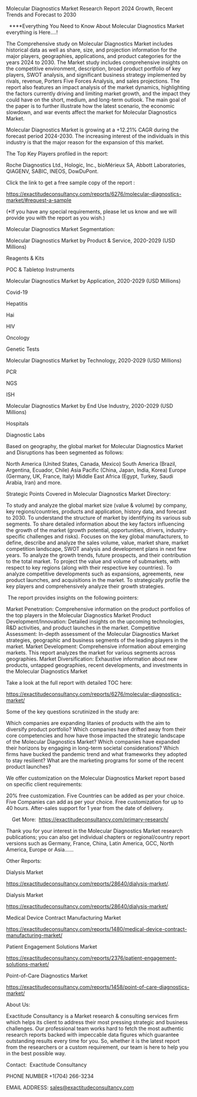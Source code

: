 Molecular Diagnostics Market Research Report 2024 Growth, Recent Trends and Forecast to 2030

  ****Everything You Need to Know About Molecular Diagnostics Market everything is Here....!

The Comprehensive study on Molecular Diagnostics Market includes historical data as well as share, size, and projection information for the major players, geographies, applications, and product categories for the years 2024 to 2030. The Market study includes comprehensive insights on the competitive environment, description, broad product portfolio of key players, SWOT analysis, and significant business strategy implemented by rivals, revenue, Porters Five Forces Analysis, and sales projections. The report also features an impact analysis of the market dynamics, highlighting the factors currently driving and limiting market growth, and the impact they could have on the short, medium, and long-term outlook. The main goal of the paper is to further illustrate how the latest scenario, the economic slowdown, and war events affect the market for Molecular Diagnostics Market.

Molecular Diagnostics Market is growing at a +12.21% CAGR during the forecast period 2024-2030. The increasing interest of the individuals in this industry is that the major reason for the expansion of this market.

The Top Key Players profiled in the report: 

Roche Diagnostics Ltd., Hologic, Inc., bioMérieux SA, Abbott Laboratories, QIAGENV, SABIC, INEOS, DowDuPont.

Click the link to get a free sample copy of the report :

https://exactitudeconsultancy.com/reports/6276/molecular-diagnostics-market/#request-a-sample

(*If you have any special requirements, please let us know and we will provide you with the report as you wish.)

Molecular Diagnostics Market Segmentation:

Molecular Diagnostics Market by Product & Service, 2020-2029 (USD Millions)

Reagents & Kits

POC & Tabletop Instruments

Molecular Diagnostics Market by Application, 2020-2029 (USD Millions)

Covid-19

Hepatitis

Hai

HIV

Oncology

Genetic Tests

Molecular Diagnostics Market by Technology, 2020-2029 (USD Millions)

PCR

NGS

ISH

Molecular Diagnostics Market by End Use Industry, 2020-2029 (USD Millions)

Hospitals

Diagnostic Labs

Based on geography, the global market for Molecular Diagnostics Market and Disruptions has been segmented as follows:

North America (United States, Canada, Mexico)
South America (Brazil, Argentina, Ecuador, Chile)
Asia Pacific (China, Japan, India, Korea)
Europe (Germany, UK, France, Italy)
Middle East Africa (Egypt, Turkey, Saudi Arabia, Iran) and more.

Strategic Points Covered in Molecular Diagnostics Market Directory:

To study and analyze the global market size (value & volume) by company, key regions/countries, products and application, history data, and forecast to 2030.
To understand the structure of market by identifying its various sub segments.
To share detailed information about the key factors influencing the growth of the market (growth potential, opportunities, drivers, industry-specific challenges and risks).
Focuses on the key global manufacturers, to define, describe and analyze the sales volume, value, market share, market competition landscape, SWOT analysis and development plans in next few years.
To analyze the growth trends, future prospects, and their contribution to the total market.
To project the value and volume of submarkets, with respect to key regions (along with their respective key countries).
To analyze competitive developments such as expansions, agreements, new product launches, and acquisitions in the market.
To strategically profile the key players and comprehensively analyze their growth strategies.

 The report provides insights on the following pointers:

Market Penetration: Comprehensive information on the product portfolios of the top players in the Molecular Diagnostics Market
Product Development/Innovation: Detailed insights on the upcoming technologies, R&D activities, and product launches in the market.
Competitive Assessment: In-depth assessment of the Molecular Diagnostics Market strategies, geographic and business segments of the leading players in the market.
Market Development: Comprehensive information about emerging markets. This report analyzes the market for various segments across geographies.
Market Diversification: Exhaustive information about new products, untapped geographies, recent developments, and investments in the Molecular Diagnostics Market

Take a look at the full report with detailed TOC here:

https://exactitudeconsultancy.com/reports/6276/molecular-diagnostics-market/

Some of the key questions scrutinized in the study are:

Which companies are expanding litanies of products with the aim to diversify product portfolio?
Which companies have drifted away from their core competencies and how have those impacted the strategic landscape of the Molecular Diagnostics Market?
Which companies have expanded their horizons by engaging in long-term societal considerations?
Which firms have bucked the pandemic trend and what frameworks they adopted to stay resilient?
What are the marketing programs for some of the recent product launches?

We offer customization on the Molecular Diagnostics Market report based on specific client requirements:

20% free customization.
Five Countries can be added as per your choice.
Five Companies can add as per your choice.
Free customization for up to 40 hours.
After-sales support for 1 year from the date of delivery.

    Get More:  https://exactitudeconsultancy.com/primary-research/

Thank you for your interest in the Molecular Diagnostics Market research publications; you can also get individual chapters or regional/country report versions such as Germany, France, China, Latin America, GCC, North America, Europe or Asia……

Other Reports:

Dialysis Market

https://exactitudeconsultancy.com/reports/28640/dialysis-market/.

Dialysis Market

https://exactitudeconsultancy.com/reports/28640/dialysis-market/

Medical Device Contract Manufacturing Market

https://exactitudeconsultancy.com/reports/1480/medical-device-contract-manufacturing-market/

Patient Engagement Solutions Market

https://exactitudeconsultancy.com/reports/2376/patient-engagement-solutions-market/

Point-of-Care Diagnostics Market

https://exactitudeconsultancy.com/reports/1458/point-of-care-diagnostics-market/

About Us:

Exactitude Consultancy is a Market research & consulting services firm which helps its client to address their most pressing strategic and business challenges. Our professional team works hard to fetch the most authentic research reports backed with impeccable data figures which guarantee outstanding results every time for you. So, whether it is the latest report from the researchers or a custom requirement, our team is here to help you in the best possible way.

Contact:  Exactitude Consultancy

PHONE NUMBER +1(704) 266-3234

EMAIL ADDRESS: sales@exactitudeconsultancy.com
